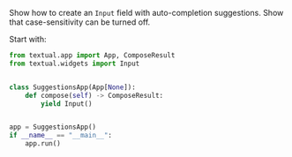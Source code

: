 Show how to create an `Input` field with auto-completion suggestions.
Show that case-sensitivity can be turned off.


Start with:

```py
from textual.app import App, ComposeResult
from textual.widgets import Input


class SuggestionsApp(App[None]):
    def compose(self) -> ComposeResult:
        yield Input()


app = SuggestionsApp()
if __name__ == "__main__":
    app.run()
```

